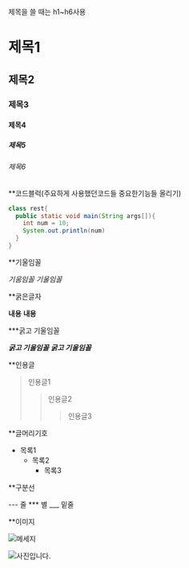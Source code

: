 제목을 쓸 때는 h1~h6사용
# 제목1

## 제목2

### 제목3

#### 제목4

##### 제목5

###### 제목6

**코드블럭(주요하게 사용했던코드들 중요한기능들 올리기)
```java
class rest{
  public static void main(String args[]){
    int num = 10;
    System.out.println(num)
  }
}
```

**기울임꼴

*기움임꼴*
_기울임꼴_

**굵은글자

**내용**
__내용__

***굵고 기울임꼴

***굵고 기울임꼴***
___굵고 기울임꼴___

**인용글
> 인용글1
> > 인용글2
> > > 인용글3

**글머리기호
+ 목록1
  + 목록2
    + 목록3

**구분선

--- 줄
*** 별
___ 밑줄

**이미지

![메세지](이미지경로)

![사진입니다.](![20221116_144226_479](https://user-images.githubusercontent.com/120349667/206955522-03765544-67ec-4840-81ed-aa7a80a46977.jpg)
)
